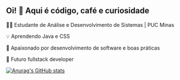 ## Oi! 👋 Aqui é código, café e curiosidade

👨‍💻 Estudante de Análise e Desenvolvimento de Sistemas | PUC Minas

💡 Aprendendo Java e CSS

🌱 Apaixonado por desenvolvimento de software e boas práticas

🚀 Futuro fullstack developer

[![Anurag's GitHub stats](https://github-readme-stats.vercel.app/api?username=ByDavyz)](https://github.com/anuraghazra/github-readme-stats)
